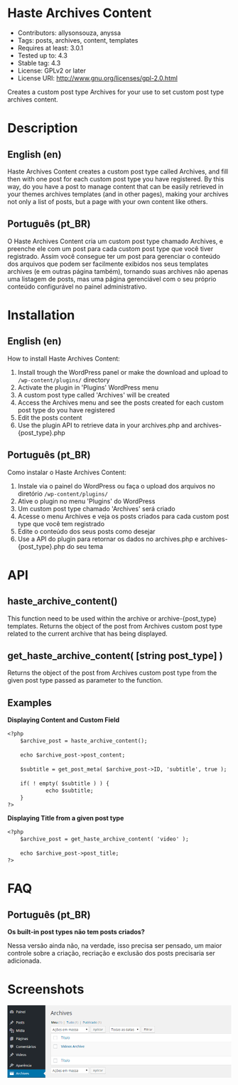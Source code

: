 Haste Archives Content
==================

- Contributors: allysonsouza, anyssa
- Tags: posts, archives, content, templates
- Requires at least: 3.0.1
- Tested up to: 4.3
- Stable tag: 4.3
- License: GPLv2 or later
- License URI: http://www.gnu.org/licenses/gpl-2.0.html

Creates a custom post type Archives for your use to set custom post type archives content.

Description
===========

English (en)
------------

Haste Archives Content creates a custom post type called Archives, and fill then with one post for each custom post type you have registered.
By this way, do you have a post to manage content that can be easily retrieved in your themes archives templates (and in other pages), making your
archives not only a list of posts, but a page with your own content like others.

Português (pt_BR)
-----------------

O Haste Archives Content cria um custom post type chamado Archives, e preenche ele com um post para cada custom post type que você tiver registrado.
Assim você consegue ter um post para gerenciar o conteúdo dos arquivos que podem ser facilmente exibidos nos seus templates archives (e em outras página também),
tornando suas archives não apenas uma listagem de posts, mas uma página gerenciável com o seu próprio conteúdo configurável no painel administrativo.

Installation
============

English (en)
------------
How to install Haste Archives Content:

1. Install trough the WordPress panel or make the download and upload to `/wp-content/plugins/` directory
2. Activate the plugin in 'Plugins' WordPress menu
3. A custom post type called 'Archives' will be created
4. Access the Archives menu and see the posts created for each custom post type do you have registered
5. Edit the posts content
6. Use the plugin API to retrieve data in your archives.php and archives-{post_type}.php

Português (pt_BR)
-----------------
Como instalar o Haste Archives Content:

1. Instale via o painel do WordPress ou faça o upload dos arquivos no diretório `/wp-content/plugins/`
2. Ative o plugin no menu 'Plugins' do WordPress
3. Um custom post type chamado 'Archives' será criado
4. Acesse o menu Archives e veja os posts criados para cada custom post type que você tem registrado
5. Edite o conteúdo dos seus posts como desejar
6. Use a API do plugin para retornar os dados no archives.php e archives-{post_type}.php do seu tema

API
===

haste_archive_content()
-----------------------

This function need to be used within the archive or archive-{post_type} templates.
Returns the object of the post from Archives custom post type related to the current
archive that has being displayed.

get_haste_archive_content( [string post_type] )
-----------------------
Returns the object of the post from Archives custom post type from the given post type
passed as parameter to the function.

Examples
--------

**Displaying Content and Custom Field**

```	
<?php
	$archive_post = haste_archive_content(); 
	
	echo $archive_post->post_content;
		
	$subtitle = get_post_meta( $archive_post->ID, 'subtitle', true );
		
	if( ! empty( $subtitle ) ) {
			echo $subtitle;
	}
?>
```
	
**Displaying Title from a given post type**
```
<?php
	$archive_post = get_haste_archive_content( 'video' ); 
	
	echo $archive_post->post_title;
?>
```

FAQ
===

Português (pt_BR)
----------------

**Os built-in post types não tem posts criados?**

Nessa versão ainda não, na verdade, isso precisa ser pensado, um maior controle sobre a criação, recriação e exclusão dos posts precisaria ser adicionada.

Screenshots
===========

![alt tag](/assets/screenshot-1.png?raw=true " Haste Archives Content (Listagem de posts baseados nos custom post types)")
